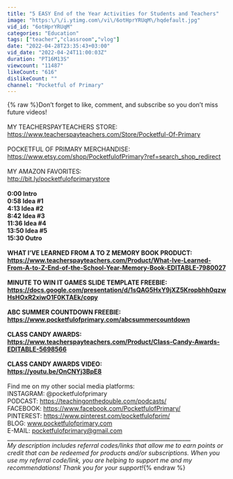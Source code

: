 ```yaml
---
title: "5 EASY End of the Year Activities for Students and Teachers"
image: "https:\/\/i.ytimg.com\/vi\/6otHprYRUqM\/hqdefault.jpg"
vid_id: "6otHprYRUqM"
categories: "Education"
tags: ["teacher","classroom","vlog"]
date: "2022-04-28T23:35:43+03:00"
vid_date: "2022-04-24T11:00:03Z"
duration: "PT16M13S"
viewcount: "11487"
likeCount: "616"
dislikeCount: ""
channel: "Pocketful of Primary"
---
```

{% raw %}Don’t forget to like, comment, and subscribe so you don’t miss future videos!<br /><br />MY TEACHERSPAYTEACHERS STORE:<br /><a rel="nofollow" target="blank" href="https://www.teacherspayteachers.com/Store/Pocketful-Of-Primary">https://www.teacherspayteachers.com/Store/Pocketful-Of-Primary</a><br /><br />POCKETFUL OF PRIMARY MERCHANDISE:<br /><a rel="nofollow" target="blank" href="https://www.etsy.com/shop/PocketfulofPrimary?ref=search_shop_redirect">https://www.etsy.com/shop/PocketfulofPrimary?ref=search_shop_redirect</a><br /><br />MY AMAZON FAVORITES:<br /><a rel="nofollow" target="blank" href="http://bit.ly/pocketfulofprimarystore">http://bit.ly/pocketfulofprimarystore</a><br />__________________________________________________________________<br />0:00 Intro<br />0:58 Idea #1<br />4:13 Idea #2<br />8:42 Idea #3<br />11:36 Idea #4<br />13:50 Idea #5<br />15:30 Outro<br /><br />WHAT I’VE LEARNED FROM A TO Z MEMORY BOOK PRODUCT:<br /><a rel="nofollow" target="blank" href="https://www.teacherspayteachers.com/Product/What-Ive-Learned-From-A-to-Z-End-of-the-School-Year-Memory-Book-EDITABLE-7980027">https://www.teacherspayteachers.com/Product/What-Ive-Learned-From-A-to-Z-End-of-the-School-Year-Memory-Book-EDITABLE-7980027</a><br /><br />MINUTE TO WIN IT GAMES SLIDE TEMPLATE FREEBIE:<br /><a rel="nofollow" target="blank" href="https://docs.google.com/presentation/d/1sQAG5HxY9jXZ5Kropbhh0qzwHsHOxR2xiwO1F0KTAEk/copy">https://docs.google.com/presentation/d/1sQAG5HxY9jXZ5Kropbhh0qzwHsHOxR2xiwO1F0KTAEk/copy</a><br /><br />ABC SUMMER COUNTDOWN FREEBIE:<br /><a rel="nofollow" target="blank" href="https://www.pocketfulofprimary.com/abcsummercountdown">https://www.pocketfulofprimary.com/abcsummercountdown</a><br /><br />CLASS CANDY AWARDS:<br /><a rel="nofollow" target="blank" href="https://www.teacherspayteachers.com/Product/Class-Candy-Awards-EDITABLE-5698566">https://www.teacherspayteachers.com/Product/Class-Candy-Awards-EDITABLE-5698566</a><br /><br />CLASS CANDY AWARDS VIDEO:<br /><a rel="nofollow" target="blank" href="https://youtu.be/OnCNYj3BpE8">https://youtu.be/OnCNYj3BpE8</a><br />__________________________________________________________________<br />Find me on my other social media platforms:<br />INSTAGRAM: @pocketfulofprimary<br />PODCAST: <a rel="nofollow" target="blank" href="https://teachingonthedouble.com/podcasts/">https://teachingonthedouble.com/podcasts/</a><br />FACEBOOK: <a rel="nofollow" target="blank" href="https://www.facebook.com/PocketfulofPrimary/">https://www.facebook.com/PocketfulofPrimary/</a><br />PINTEREST: <a rel="nofollow" target="blank" href="https://www.pinterest.com/pocketfulofprim/">https://www.pinterest.com/pocketfulofprim/</a><br />BLOG: www.pocketfulofprimary.com<br />E-MAIL: pocketfulofprimary@gmail.com<br />__________________________________________________________________<br />*My description includes referral codes/links that allow me to earn points or credit that can be redeemed for products and/or subscriptions. When you use my referral code/link, you are helping to support me and my recommendations! Thank you for your support!*{% endraw %}

